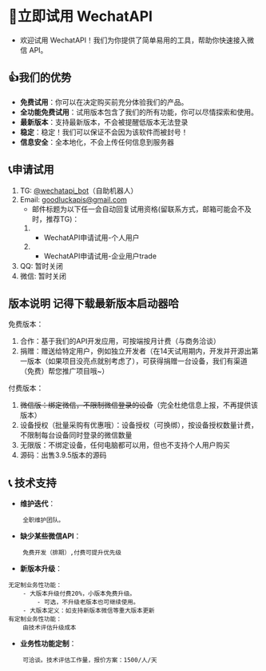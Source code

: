 # 🚀立即试用 WechatAPI

- 欢迎试用 WechatAPI！我们为你提供了简单易用的工具，帮助你快速接入微信 API。

## 👍我们的优势

- **免费试用**：你可以在决定购买前充分体验我们的产品。
- **全功能免费试用**：试用版本包含了我们的所有功能，你可以尽情探索和使用。
- **最新版本**：支持最新版本，不会被提醒低版本无法登录
- **稳定**：稳定！我们可以保证不会因为该软件而被封号！
- **信息安全**：全本地化，不会上传任何信息到服务器

## 📞申请试用

1. TG: [@wechatapi_bot](https://t.me/wechatapi_bot)（自助机器人）
2. Email: [goodluckapis@gmail.com](mailto:goodluckapis@gmail.com)
    - 邮件标题为以下任一会自动回复试用资格(留联系方式，邮箱可能会不及时，推荐TG)：
    1. - WechatAPI申请试用-个人用户
    2. - WechatAPI申请试用-企业用户trade
3. QQ: 暂时关闭
4. 微信: 暂时关闭


## 版本说明 记得下载最新版本启动器哈

免费版本：

1. 合作：基于我们的API开发应用，可按端按月计费（与商务洽谈）
2. 捐赠：赠送给特定用户，例如独立开发者（在14天试用期内，开发并开源出第一版本（如果项目没亮点就别考虑了），可获得捐赠一台设备，我们有渠道（免费）帮您推广项目哦~）

付费版本：
1. ~~微信版：绑定微信，不限制微信登录的设备~~（完全杜绝信息上报，不再提供该版本）
2. 设备授权（批量采购有优惠哦）：设备授权（可换绑），按设备授权数量计费，不限制每台设备同时登录的微信数量
3. 无限版：不绑定设备，任何电脑都可以用，但也不支持个人用户购买
4. 源码：出售3.9.5版本的源码

## 📞 技术支持

- **维护迭代**：
```
	全职维护团队。
```
- **缺少某些微信API**：
```
	免费开发（排期）,付费可提升优先级
```
- **新版本升级**：
```
无定制业务性功能：
	- 大版本升级付费20%，小版本免费升级。
	    - 可选，不升级老版本也可继续使用。
	- 大版本定义：如支持新版本微信等重大版本更新
有定制业务性功能：
	由技术评估升级成本
```

- **业务性功能定制**：
```
	可洽谈。技术评估工作量，报价方案：1500/人/天
```
